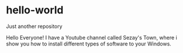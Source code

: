 # hello-world
Just another repository

Hello Everyone!
I have a Youtube channel called Sezay's Town, where i show you how to install different types of software to your Windows.
